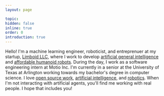 ```yaml
---
layout: page

topic:
hidden: false
inline: true
order: 0
introduction: true
---
```


Hello! I'm a machine learning engineer, roboticist, and entreprenuer at my startup, [Limboid LLC](https://limboid.ai), where I work to develop [artificial general intelligence](https://jacobfv.github.io/blog/the-master-plan-part-1/) and [affordable humanoid robots](https://jacobfv.github.io/blog/the-master-plan-part-2/). During the day, I work as a software engineering intern at Motio Inc. I'm currently in a senior at the University of Texas at Arlington working towards my bachelor's degree in computer science. I love [open source work](https://github.com/JacobFV), [artificial intelligence](https://jacobfv.github.io/blog/category/ai/), and [robotics](https://jacobfvaldez.weebly.com/engineering.html). When I'm not interacting with artificial agents, you'll find me working with real people. I hope that includes you!